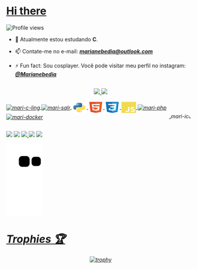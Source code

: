 ### <h1 align="left"> <b><ins> Hi there </ins></b>  
   <!-- <img src="https://raw.githubusercontent.com/kaueMarques/kaueMarques/master/hi.gif" width="30px"></h1> -->

<p align="left"> <img src="https://komarev.com/ghpvc/?username=SpeciousSoup956&color=ff69b4" alt="Profile views" /> </p>

- 🌱 Atualmente estou estudando <b>C</b>.
- 📫 Contate-me no e-mail: <i><b><ins>marianebedia@outlook.com</ins></b></i>
- ⚡ Fun fact: Sou cosplayer. Você pode visitar meu perfil no instagram: <a href="https://instagram.com/marianebedia" target="_blank"> <i><b><ins>@Marianebedia</ins></b><i/></a>
   
  ##

<div align="center">
  <a href="https://github.com/SpeciousSoup956">
  <img height="150em" src="https://github-readme-stats.vercel.app/api?username=SpeciousSoup956&show_icons=true&theme=jolly&include_all_commits=true&count_private=true"/>
  <img height="150em" src="https://github-readme-stats.vercel.app/api/top-langs/?username=SpeciousSoup956&layout=compact&langs_count=7&theme=jolly"/>
</div>
  
  <div style="display: inline_block"><br>
  <img align="center" alt="mari-c-ling" height="30" width="30" src="https://img.icons8.com/color/48/000000/c-programming.png">
  <img align="center" alt="mari-sqlr" height="30" width="30" src="https://img.icons8.com/color/48/000000/sql.png">
  <img align="center" alt="Rafa-Python" height="30" width="40" src="https://raw.githubusercontent.com/devicons/devicon/master/icons/python/python-original.svg"> 
  <img align="center" alt="mari-HTML" height="30" width="40" src="https://raw.githubusercontent.com/devicons/devicon/master/icons/html5/html5-original.svg">
  <img align="center" alt="mari-CSS" height="30" width="40" src="https://raw.githubusercontent.com/devicons/devicon/master/icons/css3/css3-original.svg">
  <img align="center" alt="mari-Js" height="30" width="40" src="https://raw.githubusercontent.com/devicons/devicon/master/icons/javascript/javascript-plain.svg">
  <img align="center" alt="mari-php" height="30" width="40" src="https://cdn.jsdelivr.net/gh/devicons/devicon/icons/php/php-original.svg"> 
  <img align="center" alt="mari-docker" height="30" width="40" src="https://cdn.jsdelivr.net/gh/devicons/devicon/icons/docker/docker-original-wordmark.svg">
     
  
   
 <!-- <img align="right" alt="mari-pic" height="150" style="border-radius:50px;" src="https://user-images.githubusercontent.com/86253405/153959380-178a5f9e-f83d-49f2-9169-8b3718cd9624.gif"> -->
 <img align="right" alt="mari-icon" height="150" style="border-radius:50px;" src ="https://user-images.githubusercontent.com/86253405/189937999-1d891020-f621-4be6-8146-eccf1592e1da.gif">
    

</div>
  
##

<div align="left">   
  <a href="https://instagram.com/marianebedia" target="_blank"><img src="https://img.shields.io/badge/-Instagram-%23E4405F?style=for-the-badge&logo=instagram&logoColor=white" target="_blank"></a>
   <a href="https://www.twitch.tv/specioussoup956" target="_blank"><img src="https://img.shields.io/badge/Twitch-9146FF?style=for-the-badge&logo=twitch&logoColor=white" target="_blank"></a>
   <a href="https://discord.com/"target="_blank"><img src = https://img.shields.io/badge/Discord-5865F2?style=for-the-badge&logo=discord&logoColor=white>
   <a href="https://steamcommunity.com/profiles/76561198868031515/" target="_blank"><img src="https://img.shields.io/badge/Steam-000000?style=for-the-badge&logo=steam&logoColor=white" target="_blank"></a>  
  <!--<a href = "mailto:marianebedia2@gmail.com"><img src="https://img.shields.io/badge/-Gmail-%23333?style=for-the-badge&logo=gmail&logoColor=white" target="_blank"></a>-->
  <a href="https://www.linkedin.com/in/mariane-b-andrade-255789198/" target="_blank"><img src="https://img.shields.io/badge/-LinkedIn-%230077B5?style=for-the-badge&logo=linkedin&logoColor=white" target="_blank"></a>  
  <!--<a href="mailto:marianebedia@outlook.com"target="_blank"><img src=https://img.shields.io/badge/Microsoft_Outlook-0078D4?style=for-the-badge&logo=microsoft-outlook&logoColor=white></a>-->  
  
 <!--<img align="right" alt="mari-icon" height="150" style="border-radius:50px;" src ="https://user-images.githubusercontent.com/86253405/189937999-1d891020-f621-4be6-8146-eccf1592e1da.gif">-->

   
 <!--<img align="right" alt="mari-pic" height="150" style="border-radius:50px;" src="https://user-images.githubusercontent.com/86253405/153959380-178a5f9e-f83d-49f2-9169-8b3718cd9624.gif">-->
      
![Snake animation](https://github.com/SpeciousSoup956/SpeciousSoup956/blob/output/github-contribution-grid-snake.svg)
  
</div>
  
   
   ### <h1 align="left"> <b><ins> Trophies 🏆 </ins> </b> </h1>
   <div align="center">
      
   [![trophy](https://github-profile-trophy.vercel.app/?username=SpeciousSoup956&theme=radical)](https://github.com/ryo-ma/github-profile-trophy)
 
   </div>
   
